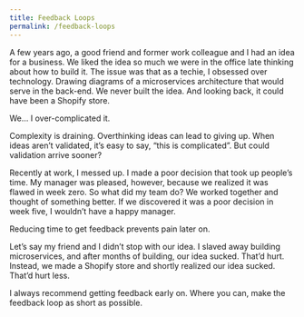 ```yaml
---
title: Feedback Loops
permalink: /feedback-loops
---
```


A few years ago, a good friend and former work colleague and I had an idea for a business. We liked the idea so much we were in the office late thinking about how to build it. The issue was that as a techie, I obsessed over technology. Drawing diagrams of a microservices architecture that would serve in the back-end. We never built the idea. And looking back, it could have been a Shopify store. 

We… I over-complicated it. 

Complexity is draining. Overthinking ideas can lead to giving up. When ideas aren’t validated, it’s easy to say, “this is complicated”. But could validation arrive sooner?

Recently at work, I messed up. I made a poor decision that took up people’s time. My manager was pleased, however, because we realized it was flawed in week zero. So what did my team do? We worked together and thought of something better. If we discovered it was a poor decision in week five, I wouldn’t have a happy manager. 

Reducing time to get feedback prevents pain later on. 

Let’s say my friend and I didn’t stop with our idea. I slaved away building microservices, and after months of building, our idea sucked. That’d hurt. Instead, we made a Shopify store and shortly realized our idea sucked. That’d hurt less. 

I always recommend getting feedback early on. Where you can, make the feedback loop as short as possible. 